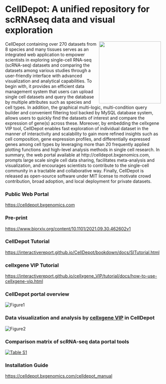 # CellDepot: A unified repository for scRNAseq data and visual exploration
<p align="right">
  <img align="right" src="https://interactivereport.github.io/CellDepot/celldepotLogo.svg" width="200">
</p>
CellDepot containing over 270 datasets from 8 species and many tissues serves as an integrated web application to empower scientists in exploring single-cell RNA-seq (scRNA-seq) datasets and comparing the datasets among various studies through a user-friendly interface with advanced visualization and analytical capabilities. To begin with, it provides an efficient data management system that users can upload single cell datasets and query the database by multiple attributes such as species and cell types. In addition, the graphical multi-logic, multi-condition query builder and convenient filtering tool backed by MySQL database system, allows users to quickly find the datasets of interest and compare the expression of gene(s) across these. Moreover, by embedding the cellxgene VIP tool, CellDepot enables fast exploration of individual dataset in the manner of interactivity and scalability to gain more refined insights such as cell composition, gene expression profiles, and differentially expressed genes among cell types by leveraging more than 20 frequently applied plotting functions and high-level analysis methods in single cell research. In summary, the web portal available at http://celldepot.bxgenomics.com, prompts large scale single cell data sharing, facilitates meta-analysis and visualization, and encourages scientists to contribute to the single-cell community in a tractable and collaborative way. Finally, CellDepot is released as open-source software under MIT license to motivate crowd contribution, broad adoption, and local deployment for private datasets.

### Public Web Portal
https://celldepot.bxgenomics.com

### Pre-print
https://www.biorxiv.org/content/10.1101/2021.09.30.462602v1

### CellDepot Tutorial
https://interactivereport.github.io/CellDepot/bookdown/docs/SITutorial.html

### cellxgene VIP Tutorial
https://interactivereport.github.io/cellxgene_VIP/tutorial/docs/how-to-use-cellxgene-vip.html

### CellDepot portal overview
![Figure1](https://interactivereport.github.io/CellDepot/Figure1.jpg)

### Data visualization and analysis by [cellxgene VIP](https://interactivereport.github.io/cellxgene_VIP/tutorial/docs/how-to-use-cellxgene-vip.html) in CellDepot
![Figure2](https://interactivereport.github.io/CellDepot/Figure2.jpg) 

###  Comparison matrix of scRNA-seq data portal tools
[![Table S1](https://interactivereport.github.io/CellDepot/bookdown/figures/table_s1.jpg)](https://interactivereport.github.io/CellDepot/bookdown/figures/table_s1.jpg)

### Installation Guide
https://celldepot.bxgenomics.com/celldepot_manual


